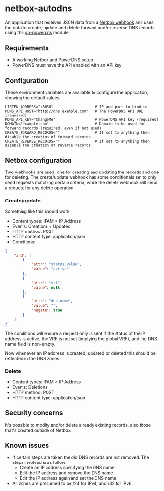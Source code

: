 # netbox-autodns

An application that receives JSON data from a [Netbox webhook](https://demo.netbox.dev/static/docs/additional-features/webhooks/) and uses the data to create, update and delete forward and/or reverse DNS records using the [go-powerdns](https://github.com/joeig/go-powerdns) module.

## Requirements

- A working Netbox and PowerDNS setup
- PowerDNS must have the API enabled with an API key

## Configuration

These environment variables are available to configure the application, showing the default values:

```
LISTEN_ADDRESS=":8080"                   # IP and port to bind to
PDNS_API_HOST="http://dns.example.com"   # The PowerDNS API URL (required)
PDNS_API_KEY="ChangeMe"                  # PowerDNS API key (required)
DOMAIN="example.com"                     # Domain to be used for forward records (required, even if not used)
CREATE_FORWARD_RECORDS=""                # If set to anything then disable the creation of forward records
CREATE_REVERSE_RECORDS=""                # If set to anything then disable the creation of reverse records
```

## Netbox configuration

Two webhooks are used, one for creating and updating the records and one for deleting. The create/update webhook has some conditionals set to only send requests matching certain criteria, while the delete webhook will send a request for any delete operation.

### Create/update

Something like this should work:

- Content types: IPAM > IP Address
- Events: Creations + Updated
- HTTP method: POST
- HTTP content type: application/json
- Conditions:
```json
{
	"and": [
		{
			"attr": "status.value",
			"value": "active"
		},
		{
			"attr": "vrf",
			"value": null
		},
		{
			"attr": "dns_name",
			"value": "",
			"negate": true
		}
	]
}
```

The conditions will ensure a request only is sent if the status of the IP address is active, the VRF is not set (implying the global VRF), and the DNS name field is non-empty.

Now whenever an IP address is created, updated or deleted this should be reflected in the DNS zones.

### Delete

- Content types: IPAM > IP Address
- Events: Deletions
- HTTP method: POST
- HTTP content type: application/json

## Security concerns

It's possible to modify and/or delete already existing records, also those that's created outside of Netbox.

## Known issues

- If certain steps are taken the old DNS records are not removed. The steps involved is as follow:
    - Create an IP address specifying the DNS name
    - Edit the IP address and remove the DNS name
    - Edit the IP address again and set the DNS name
- All zones are presumed to be /24 for IPv4, and /32 for IPv6
